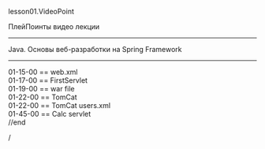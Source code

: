 
lesson01.VideoPoint

ПлейПоинты видео лекции

---
Java. Основы веб-разработки на Spring Framework

---  
01-15-00 == web.xml  
01-17-00 == FirstServlet  
01-19-00 == war file  
01-22-00 == TomCat  
01-22-00 == TomCat users.xml  
01-45-00 == Calc servlet  
//end  









/